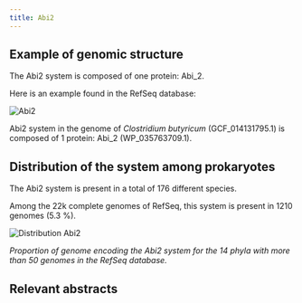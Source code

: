 ```yaml
---
title: Abi2
---
```


## Example of genomic structure

The Abi2 system is composed of one protein: Abi_2.

Here is an example found in the RefSeq database: 

![Abi2](/Abi2.svg)

Abi2 system in the genome of *Clostridium butyricum* (GCF_014131795.1) is composed of 1 protein: Abi_2 (WP_035763709.1).

## Distribution of the system among prokaryotes

The Abi2 system is present in a total of 176 different species.

Among the 22k complete genomes of RefSeq, this system is present in 1210 genomes (5.3 %).

![Distribution Abi2](/Distribution_Abi2.svg)


*Proportion of genome encoding the Abi2 system for the 14 phyla with more than 50 genomes in the RefSeq database.* 

## Relevant abstracts

